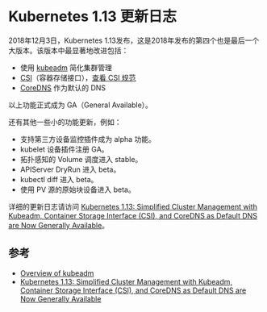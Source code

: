 # Kubernetes 1.13 更新日志

2018年12月3日，Kubernetes 1.13发布，这是2018年发布的第四个也是最后一个大版本。该版本中最显著地改进包括：

- 使用 [kubeadm](https://kubernetes.io/docs/reference/setup-tools/kubeadm/kubeadm/) 简化集群管理
- [CSI](../concepts/csi.md)（容器存储接口），[查看  CSI 规范](https://github.com/container-storage-interface/spec)
- [CoreDNS](https://github.com/coredns/coredns) 作为默认的 DNS

以上功能正式成为 GA（General Available）。

还有其他一些小的功能更新，例如：

- 支持第三方设备监控插件成为 alpha 功能。
- kubelet 设备插件注册 GA。
- 拓扑感知的 Volume 调度进入 stable。
- APIServer DryRun 进入 beta。
- kubectl diff 进入 beta。
- 使用 PV 源的原始块设备进入 beta。

详细的更新日志请访问 [Kubernetes 1.13: Simplified Cluster Management with Kubeadm, Container Storage Interface (CSI), and CoreDNS as Default DNS are Now Generally Available](https://kubernetes.io/blog/2018/12/03/kubernetes-1-13-release-announcement/)。

## 参考

- [Overview of kubeadm](https://kubernetes.io/docs/reference/setup-tools/kubeadm/kubeadm/)
- [Kubernetes 1.13: Simplified Cluster Management with Kubeadm, Container Storage Interface (CSI), and CoreDNS as Default DNS are Now Generally Available](https://kubernetes.io/blog/2018/12/03/kubernetes-1-13-release-announcement/)